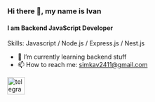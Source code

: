 ### Hi there 👋, my name is Ivan
#### I am Backend JavaScript Developer

Skills: Javascript / Node.js / Express.js / Nest.js

- 🌱 I’m currently learning backend stuff 
- 📫 How to reach me: simkav2411@gmail.com 


[<img src='https://cdn.jsdelivr.net/npm/simple-icons@3.0.1/icons/telegram.svg' alt='telegram' height='40'>](https://t.me/simkav)  

